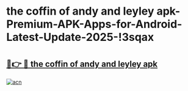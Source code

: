 # the coffin of andy and leyley apk-Premium-APK-Apps-for-Android-Latest-Update-2025-!3sqax

# <h2><a href="https://googleone.com">🔗👉 🔴 the coffin of andy and leyley apk</a></h2>

[![acn](https://github.com/user-attachments/assets/0f9c940e-d8b0-45ae-aac7-cd30a18b3e1c)](https://googleone.com)


